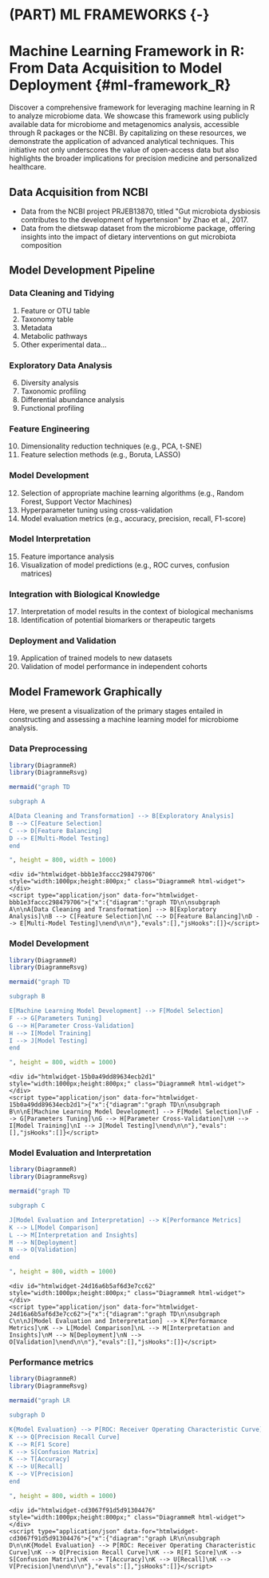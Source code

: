 # (PART) ML FRAMEWORKS  {-}
# Machine Learning Framework in R: From Data Acquisition to Model Deployment {#ml-framework_R}
Discover a comprehensive framework for leveraging machine learning in R to analyze microbiome data. We showcase this framework using publicly available data for microbiome and metagenomics analysis, accessible through R packages or the NCBI. By capitalizing on these resources, we demonstrate the application of advanced analytical techniques. This initiative not only underscores the value of open-access data but also highlights the broader implications for precision medicine and personalized healthcare.

## Data Acquisition from NCBI
- Data from the NCBI project PRJEB13870, titled "Gut microbiota dysbiosis contributes to the development of hypertension" by Zhao et al., 2017.
- Data from the dietswap dataset from the microbiome package, offering insights into the impact of dietary interventions on gut microbiota composition


## Model Development Pipeline

### Data Cleaning and Tidying
1. Feature or OTU table
2. Taxonomy table
3. Metadata
4. Metabolic pathways
5. Other experimental data...

### Exploratory Data Analysis
6. Diversity analysis
7. Taxonomic profiling
8. Differential abundance analysis
9. Functional profiling

### Feature Engineering
10. Dimensionality reduction techniques (e.g., PCA, t-SNE)
11. Feature selection methods (e.g., Boruta, LASSO)

### Model Development
12. Selection of appropriate machine learning algorithms (e.g., Random Forest, Support Vector Machines)
13. Hyperparameter tuning using cross-validation
14. Model evaluation metrics (e.g., accuracy, precision, recall, F1-score)

### Model Interpretation
15. Feature importance analysis
16. Visualization of model predictions (e.g., ROC curves, confusion matrices)

### Integration with Biological Knowledge
17. Interpretation of model results in the context of biological mechanisms
18. Identification of potential biomarkers or therapeutic targets

### Deployment and Validation
19. Application of trained models to new datasets
20. Validation of model performance in independent cohorts


## Model Framework Graphically

Here, we present a visualization of the primary stages entailed in constructing and assessing a machine learning model for microbiome analysis.


### Data Preprocessing


```r
library(DiagrammeR)
library(DiagrammeRsvg)

mermaid("graph TD

subgraph A

A[Data Cleaning and Transformation] --> B[Exploratory Analysis]
B --> C[Feature Selection]
C --> D[Feature Balancing]
D --> E[Multi-Model Testing]
end

", height = 800, width = 1000)
```

```{=html}
<div id="htmlwidget-bbb1e3faccc298479706" style="width:1000px;height:800px;" class="DiagrammeR html-widget"></div>
<script type="application/json" data-for="htmlwidget-bbb1e3faccc298479706">{"x":{"diagram":"graph TD\n\nsubgraph A\n\nA[Data Cleaning and Transformation] --> B[Exploratory Analysis]\nB --> C[Feature Selection]\nC --> D[Feature Balancing]\nD --> E[Multi-Model Testing]\nend\n\n"},"evals":[],"jsHooks":[]}</script>
```


### Model Development


```r
library(DiagrammeR)
library(DiagrammeRsvg)

mermaid("graph TD

subgraph B

E[Machine Learning Model Development] --> F[Model Selection]
F --> G[Parameters Tuning]
G --> H[Parameter Cross-Validation]
H --> I[Model Training]
I --> J[Model Testing]
end

", height = 800, width = 1000)
```

```{=html}
<div id="htmlwidget-15b0a49dd89634ecb2d1" style="width:1000px;height:800px;" class="DiagrammeR html-widget"></div>
<script type="application/json" data-for="htmlwidget-15b0a49dd89634ecb2d1">{"x":{"diagram":"graph TD\n\nsubgraph B\n\nE[Machine Learning Model Development] --> F[Model Selection]\nF --> G[Parameters Tuning]\nG --> H[Parameter Cross-Validation]\nH --> I[Model Training]\nI --> J[Model Testing]\nend\n\n"},"evals":[],"jsHooks":[]}</script>
```


### Model Evaluation and Interpretation


```r
library(DiagrammeR)
library(DiagrammeRsvg)

mermaid("graph TD

subgraph C

J[Model Evaluation and Interpretation] --> K[Performance Metrics]
K --> L[Model Comparison]
L --> M[Interpretation and Insights]
M --> N[Deployment]
N --> O[Validation]
end

", height = 800, width = 1000)
```

```{=html}
<div id="htmlwidget-24d16a6b5af6d3e7cc62" style="width:1000px;height:800px;" class="DiagrammeR html-widget"></div>
<script type="application/json" data-for="htmlwidget-24d16a6b5af6d3e7cc62">{"x":{"diagram":"graph TD\n\nsubgraph C\n\nJ[Model Evaluation and Interpretation] --> K[Performance Metrics]\nK --> L[Model Comparison]\nL --> M[Interpretation and Insights]\nM --> N[Deployment]\nN --> O[Validation]\nend\n\n"},"evals":[],"jsHooks":[]}</script>
```


### Performance metrics


```r
library(DiagrammeR)
library(DiagrammeRsvg)

mermaid("graph LR

subgraph D

K{Model Evaluation} --> P[ROC: Receiver Operating Characteristic Curve]
K --> Q[Precision Recall Curve]
K --> R[F1 Score]
K --> S[Confusion Matrix]
K --> T[Accuracy]
K --> U[Recall]
K --> V[Precision]
end

", height = 800, width = 1000)
```

```{=html}
<div id="htmlwidget-cd3067f91d5d91304476" style="width:1000px;height:800px;" class="DiagrammeR html-widget"></div>
<script type="application/json" data-for="htmlwidget-cd3067f91d5d91304476">{"x":{"diagram":"graph LR\n\nsubgraph D\n\nK{Model Evaluation} --> P[ROC: Receiver Operating Characteristic Curve]\nK --> Q[Precision Recall Curve]\nK --> R[F1 Score]\nK --> S[Confusion Matrix]\nK --> T[Accuracy]\nK --> U[Recall]\nK --> V[Precision]\nend\n\n"},"evals":[],"jsHooks":[]}</script>
```

